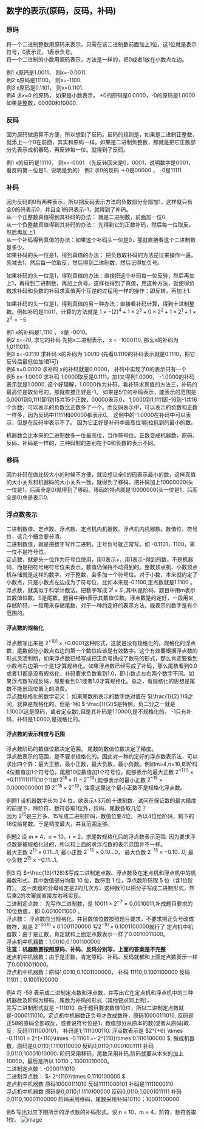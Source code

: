 ## 数字的表示(原码，反码，补码)
### 原码
将一个二进制整数用原码来表示，只需在该二进制数前面加上1位，这1位就是表示符号，0表示正，1表示负号。  
将一个二进制的小数用源码表示，方法是一样的，把0或者1放在小数点左边。  

例1 x原码是1.0011，  则x=-0.0011.  
例2 x原码是11100，   则x=-1100.  
例3 x原码是0.1101，  则x=0.1101.  
例4 求x=0 的原码，   如果是小数表示， +0的原码是0.0000，-0的原码是1.0000  如果是整数，00000和10000.

### 反码
因为原码做运算不方便，所以想到了反码。反码的规则是，如果是二进制正整数，就添上一个0在前面，其实和原码一样。如果是二进制负整数，那就是把它正数部分先表示成机器码，再反转每一位。就得到了反码。

例1 x的反码是11110， 则x=-0001   （先反转回来是0，0001，说明数字是0001，看反码第一位是1，说明是负的）
例2 求0的反码    ＋0是00000 ， -0是11111

### 补码
因为反码的0有两种表示，所以把反码表示方法的负数部分全部加1，这样就只有全0的码表示0，并且全1的码表示-1，就得到了补码。  
从一个正整数真值得到其补码的办法： 就是二进制数，前面加一位0.  
从一个负整数真值得到其补码的办法： 先得到它的正数补码，然后每一位取反，然后再加上1.  
从一个补码得到真值的办法：如果这个补码头一位是0，那就直接看这个二进制数是多少。  
如果补码的头一位是1，得到真值的办法： 把负数取补码的方法逆过来操作一遍，先减去1，然后每一位取反，然后得到二进制数，然后记得加负号。  

如果补码的头一位是1，得到真值的办法：直接把这个补码每一位反转，然后再加上1，再得到二进制数，再加上负号。这样也得到了真值，用这种方法，就使得负数求补码和负数的补码求真值两个互逆的过程用一样的操作：即反转，再加上1.

如果补码的头一位是1，得到真值的另一种办法：直接看补码计算，得到十进制整数。例如补码是11011，计算的方法就是 $1\times -(2)^4 + 1\times 2^3 + 0\times 2^2 +1\times 2^1 + 1\times 2^0 = -5$

例1 x的补码是1,1110 ， x是 -0010。  
例2 x=-70,  求它的补码    先把x二进制表示， x = -1000110,  那么x的补码为 1,0111010.  
例3 x=-0.1110  求补码    x的补码为 1.0010   (先看0.1110的补码表示就是0.1110，把它反转后最低位加1即可)  
例4 x=0.0000   求补码   x的补码就是0.0000， 补码中实现了0的表示只有一个  
例5 x=-1.0000  求补码   1.0000取反是0.1111，加1又得到1.0000， -1.0000的补码表示就是1.0000.  这个好理解，1.0000作为补码，看补码求真值的方法三，补码的最高位是取负号的，那就直接正好是-1。 如果是5位的补码表示，能表示的范围是0,0001到0,1111即1到15共15个正数，00000表示0， 1,0000到1,1111即-16到-1共16个负数，可以表示的负数比正数多了一个。而反码表示中，可以表示的负数和正数一样多，因为反码中11111和00000都表示0。 这例中的-1.0000在补码中可以表示，但是在反码中表示不了。 因为它正好是补码中最高位1能拉低到的最小的数。

机器数会比本来的二进制数多一位最高位，当作符号位。正数变成机器数，原码、反码、补码是一样的，三种码制的差别在于0和负数的表示不同。


### 移码
因为补码在做比较大小的时候不方便，就设想让全0的码表示最小的数，这样真值的大小关系和机器码的大小关系一致，就得到了移码。把补码加上10000000(头一位是1，后面全是0)就得到了移码。移码的特点就是10000000(头一位是1，后面全是0)总是表示0.

### 浮点数表示
二进制数值、定点数、浮点数、定点机内机器数、浮点机内机器数。数值位、符号位，这几个概念要分清。  
二进制数值，就是把数字写作二进制，正号负号就正常写。如 -0.1101，1100，第一位不是符号位。  
定点数，就是头一位作为符号位使用，用0表示+，用1表示-得到的数，不是机器码，而是把符号用符号位来表示，数值仍保持不动得到的。整数顶点机、小数顶点机存储就是这样的数字。对于整数，会多加一个符号位。对于小数，本来就约定了小数点，只是小数点左边成为了符号位，比如本来是-0.1100,定点数就是1.1100 。  
浮点数，就类似于科学计数法。把数字写成 $2^j \times S$ ,其中j是阶码，题目中用m表示其数值位数。S是尾数，题目中用n表示其数值位数。浮点数是约定好，一段用来存储阶码，一段用来存储尾数，对于一种约定好的表示方法，能表示的数字是有个范围的。
#### 浮点数的规格化
浮点数写出来是 $2^{+101} \times +0.0001$这种形式，这就是没有规格化的。规格化的浮点数，尾数部分小数点右边的第一个数位应该是有效数字。这个有效要根据浮点数的形式灵活判断，如果浮点数已经写成把正负号换成了数符的形式，那么肯定要看到小数点右边第一个是1才算规格化。如果浮点数已经写成了补码，那么尾数看到0.0或者1.1都是没有规格化，补码要求负数看到1.0，即小数点左右两个数字不同。如果浮点数写成反码，那要看到0.1或者1.0才算规格化。总之，看规格化的思想是尾数不能出现位置上的浪费。  
浮点数规格化的数学定义： 如果尾数所表示的数字绝对值在 $[\frac{1}{2},1)$之间，就算是规格化的。但是-1和 $-\frac{1}{2}$是特例，负二分之一就是1.1000(这是原码，或者定点数),但是其补码是1.10000,是不规格化的。 -1只有补码，补码是1.0000,是规格化的。 
#### 浮点数的表示精度与范围
浮点数阶码的数值位数决定范围， 尾数的数值位数决定了精度。  
浮点数表示的范围，是不要求规格化的。因此对一种约定好的浮点数表示法，可以求出四个界：最大正数，最小正数，最大负数，最小负数。例如m=4,n=10,即阶码4位数值加1个符号位，尾数10位数值加1个符号位，能够表示的最大正数 $2^{+1111}\times +0.1111111111$(10个1)即 $2^{15}\times (1-2^{-10})$,能够表示的最小正数 $2^{-15}\times 0.0000000001$ 即 $2^{-15}\times 2^{-10}$，注意这里这个最小正数不是规格化浮点数。

例题1 设机器数字长为 24 位，欲表示±3万的十进制数，试问在保证数的最大精度的前提下，除阶符、数符各取1位外，阶码、尾数各取几位？  
因为 $2^{15}$是三万多，15写成二进制阶码，数值位要4位， 所以4位给阶码，剩下的18位给尾数。于是精度最大，并且范围足够。  

例题2 设 m = 4，n = 10，r = 2，求尾数规格化后的浮点数表示范围.
因为要求浮点数是被规格化过的，所以和上面的求浮点数的表示范围并不一样。  
最大正数 $2^{15}\times 0.11...1$, 最小正数 $2^{-15}\times 0.10...0$， 最大负数 $2^{-15}\times -0.10...0$, 最小负数 $2^{15}\times -0.11...1$。

例3 将 $+\frac{19}{128}$写成二进制定点数、浮点数及在定点机和浮点机中的机器数形式。其中数值部分均取 10 位，数符取 1 位，浮点数阶码取 5 位（含1位阶符）。
 这一类题的分母肯定是2的几次方，这种数可以把分子写成二进制形式，然后乘2的次幂就直接左右移实现。  
 二进制定点数： 先写作二进制数，是 $10011\times 2^{-7} = 0.0010011$,补成题目要求的10位数值， 即 0.0010011000 。  
 浮点数： 浮点数应当规格化，并且数值位数按照题目要求，不要求把正负号改成数符，就是 $2^{-0010}\times 0.1001100000$  写$2^{-10}\times 0.1001100000$就行了
 定点机中机器数：由于是正数，肯定就和上面定点数表示一样了0.0010011000。  
 浮点机中机器数：1,0010;0.1001100000   
 **注意：机器数要按照原码、补码、反码分别写，上面的答案是不完整**  
定点机中机器数：由于是正数，肯定原码、补码、反码就都和上面定点数表示一样了0.0010011000。  
 浮点机中机器数：原码1,0010;0.1001100000， 补码 11110;0.1001100000   反码11101；0.1001100000  
 
例4 将 -58 表示成二进制定点数和浮点数，并写出它在定点机和浮点机中的三种机器数及阶码为移码、尾数为补码的形式（其他要求同上例）。  
先写二进制形式就是 $-111010$, 由于题目要求数值10位，所以二进制定点数就是-0000111010。定点机中机器数正负号才改成数符，原码10000111010, 反码是正58的原码全部取反，或者说符号位是1，数值部分从原本的数(或者从原码)取反，反码11111000101， 补码是1;1111000110. 浮点数表示是 $2^{+6} \times -0.11101 = 2^{+110}\times -0.11101 =- 2^{110}\times 0.1110100000 $, 做成机器数，原码是0,0110;1.1110110000 反码0,0110;1.0001001111 补码 0,0110;10001010000. 阶码采用移码，尾数采用补码,阶码就要从本来的加上10000，最后是所以 10110；10001010000。  
二进制定点数：-0000111010   
二进制浮点数： $- 2^{110}\times 0.1110100000 $  
定点机中机器数 原码10000111010  反码11111000101 补码是11111000110  
浮点机中机器数 原码是0,0110;1.1110100000  反码0,0110;1.0001011111   补码 0,0110;10001100000  阶码采用移码，尾数采用补码10110；10001100000   

例5 写出对应下图所示的浮点数的补码形式。设 n = 10，m = 4，阶符、数符各取1位。
![image](https://github.com/changdick/kqtj/assets/111953773/5967e9e1-d4d6-4baa-b082-4c15919a4c51)
